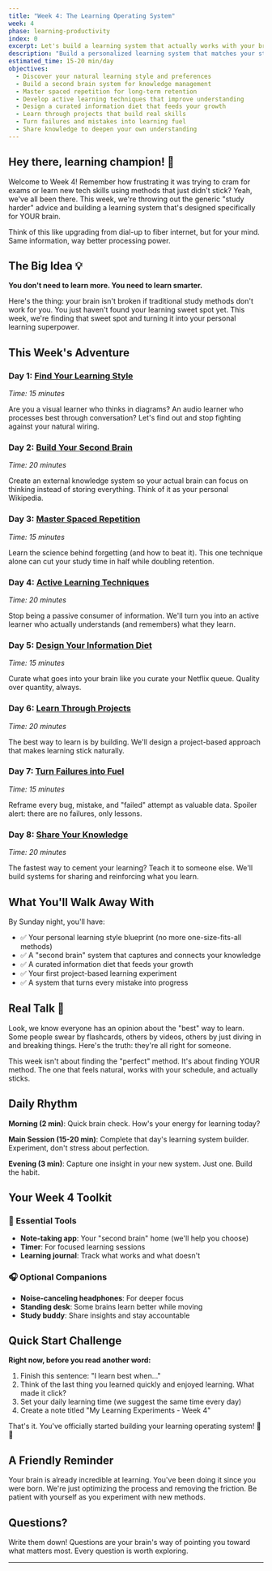 ```yaml
---
title: "Week 4: The Learning Operating System"
week: 4
phase: learning-productivity
index: 0
excerpt: Let's build a learning system that actually works with your brain (not against it)
description: "Build a personalized learning system that matches your style, create a second brain for knowledge management, and develop active learning techniques that make knowledge stick."
estimated_time: 15-20 min/day
objectives:
  - Discover your natural learning style and preferences
  - Build a second brain system for knowledge management
  - Master spaced repetition for long-term retention
  - Develop active learning techniques that improve understanding
  - Design a curated information diet that feeds your growth
  - Learn through projects that build real skills
  - Turn failures and mistakes into learning fuel
  - Share knowledge to deepen your own understanding
---
```


## Hey there, learning champion! 👋

Welcome to Week 4! Remember how frustrating it was trying to cram for exams or learn new tech skills using methods that just didn't stick? Yeah, we've all been there. This week, we're throwing out the generic "study harder" advice and building a learning system that's designed specifically for YOUR brain.

Think of this like upgrading from dial-up to fiber internet, but for your mind. Same information, way better processing power.

## The Big Idea 💡

**You don't need to learn more. You need to learn smarter.**

Here's the thing: your brain isn't broken if traditional study methods don't work for you. You just haven't found your learning sweet spot yet. This week, we're finding that sweet spot and turning it into your personal learning superpower.

## This Week's Adventure

### Day 1: [Find Your Learning Style](./01-learning-style)

_Time: 15 minutes_

Are you a visual learner who thinks in diagrams? An audio learner who processes best through conversation? Let's find out and stop fighting against your natural wiring.

### Day 2: [Build Your Second Brain](./02-second-brain)

_Time: 20 minutes_

Create an external knowledge system so your actual brain can focus on thinking instead of storing everything. Think of it as your personal Wikipedia.

### Day 3: [Master Spaced Repetition](./03-spaced-repetition)

_Time: 15 minutes_

Learn the science behind forgetting (and how to beat it). This one technique alone can cut your study time in half while doubling retention.

### Day 4: [Active Learning Techniques](./04-active-learning)

_Time: 20 minutes_

Stop being a passive consumer of information. We'll turn you into an active learner who actually understands (and remembers) what they learn.

### Day 5: [Design Your Information Diet](./05-information-diet)

_Time: 15 minutes_

Curate what goes into your brain like you curate your Netflix queue. Quality over quantity, always.

### Day 6: [Learn Through Projects](./06-project-learning)

_Time: 20 minutes_

The best way to learn is by building. We'll design a project-based approach that makes learning stick naturally.

### Day 7: [Turn Failures into Fuel](./07-failure-learning)

_Time: 15 minutes_

Reframe every bug, mistake, and "failed" attempt as valuable data. Spoiler alert: there are no failures, only lessons.

### Day 8: [Share Your Knowledge](./08-knowledge-sharing)

_Time: 20 minutes_

The fastest way to cement your learning? Teach it to someone else. We'll build systems for sharing and reinforcing what you learn.

## What You'll Walk Away With

By Sunday night, you'll have:

- ✅ Your personal learning style blueprint (no more one-size-fits-all methods)
- ✅ A "second brain" system that captures and connects your knowledge
- ✅ A curated information diet that feeds your growth
- ✅ Your first project-based learning experiment
- ✅ A system that turns every mistake into progress

## Real Talk 💬

Look, we know everyone has an opinion about the "best" way to learn. Some people swear by flashcards, others by videos, others by just diving in and breaking things. Here's the truth: they're all right for someone.

This week isn't about finding the "perfect" method. It's about finding YOUR method. The one that feels natural, works with your schedule, and actually sticks.

## Daily Rhythm

**Morning (2 min)**: Quick brain check. How's your energy for learning today?

**Main Session (15-20 min)**: Complete that day's learning system builder. Experiment, don't stress about perfection.

**Evening (3 min)**: Capture one insight in your new system. Just one. Build the habit.

## Your Week 4 Toolkit

### 📱 Essential Tools

- **Note-taking app**: Your "second brain" home (we'll help you choose)
- **Timer**: For focused learning sessions
- **Learning journal**: Track what works and what doesn't

### 🎧 Optional Companions

- **Noise-canceling headphones**: For deeper focus
- **Standing desk**: Some brains learn better while moving
- **Study buddy**: Share insights and stay accountable

## Quick Start Challenge

**Right now, before you read another word:**

1. Finish this sentence: "I learn best when..."
2. Think of the last thing you learned quickly and enjoyed learning. What made it click?
3. Set your daily learning time (we suggest the same time every day)
4. Create a note titled "My Learning Experiments - Week 4"

That's it. You've officially started building your learning operating system! 🧠✨

## A Friendly Reminder

Your brain is already incredible at learning. You've been doing it since you were born. We're just optimizing the process and removing the friction. Be patient with yourself as you experiment with new methods.

## Questions?

Write them down! Questions are your brain's way of pointing you toward what matters most. Every question is worth exploring.

---
